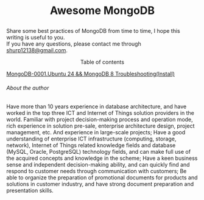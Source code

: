 # <p align="center">Awesome MongoDB</p>
Share some best practices of MongoDB from time to time, I hope this writing is useful to you.<br>
If you have any questions, please contact me through shurp12138@gmail.com.

<p align="center">Table of contents</p>

[MongoDB-0001.Ubuntu 24 && MongoDB 8 Troubleshooting(Install)](https://github.com/Jerry-Freelancer/awesome-MongoDB/blob/main/MongoDB-0001.Ubuntu%2024%20%26%26%20MongoDB%208%20Troubleshooting(Install).md)<br>






###### About the author
Have more than 10 years experience in database architecture, and have worked in the top three ICT and Internet of Things solution providers in the world. Familiar with project decision-making process and operation mode, rich experience in solution pre-sale, enterprise architecture design, project management, etc. And experience in large-scale projects; Have a good understanding of enterprise ICT infrastructure (computing, storage, network), Internet of Things related knowledge fields and database (MySQL, Oracle, PostgreSQL) technology fields, and can make full use of the acquired concepts and knowledge in the scheme; Have a keen business sense and independent decision-making ability, and can quickly find and respond to customer needs through communication with customers; Be able to organize the preparation of promotional documents for products and solutions in customer industry, and have strong document preparation and presentation skills.

